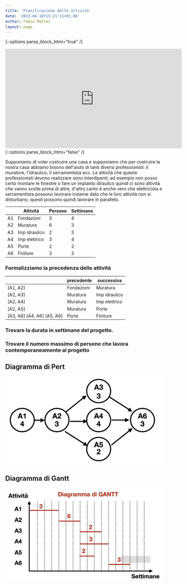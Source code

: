 ```yaml
---
title: 'Pianificazione delle attività'
date: '2023-04-18T15:21:11+01:00'
author: Fabio Mattei
layout: page
---
```


{::options parse_block_html="true" /}
<iframe width="560" height="315" src="https://www.youtube.com/embed/o5sHEfiB25U?si=K2i7W3C5N5P9DiHq" title="YouTube video player" frameborder="0" allow="accelerometer; autoplay; clipboard-write; encrypted-media; gyroscope; picture-in-picture; web-share" referrerpolicy="strict-origin-when-cross-origin" allowfullscreen></iframe>
{::options parse_block_html="false" /}

Supponiamo di voler costruire una casa e supponiamo che per costruire la nostra casa abbiamo bisono dell'aiuto di tanti diversi professionisti: il muratore, l'idraulico, il serramentista ecc. Le attività che queste professionisti devono realizzare sono interdipenti; ad esempio non posso certo montare le finestre o fare un impianto idraulico quindi ci sono attività che vanno svolte prima di altre; d'altro canto è anche vero che elettricista e serramentista possono lavorare insieme dato che le loro attività non si disturbano, questi possono quindi lavorare in parallelo.

| |Attività|  Persone   | Settimane |
|-|-|-|-|
| A1 |Fondazioni|  3 |  4  |
| A2 |Muratura| 6  |   3 |
| A3 | Imp idraulico| 2  | 3   |
| A4 |Imp elettrico|3   |  4  |
| A5 |Porte| 2  |  2  |
| A6 |Finiture| 3  | 3   |

### Formalizziamo la precedenza delle attività

|                            | precedente | successiva    |
|----------------------------|------------|---------------|
| [A1, A2]                   | Fondazioni | Muratura      |
| [A2, A3]                   | Muratura   | Imp idraulico |
| [A2, A4]                   | Muratura   | Imp elettrico |
| [A2, A5]                   | Muratura   | Porte         |
| [A3, A6] [A4, A6] [A5, A6] | Porte      | Finiture      |


### Trovare la durata in settimane del progetto.

### Trovare il numero massimo di persone che lavora contemporaneamente al progetto

## Diagramma di Pert

![](/images/problemsolving/pert.png)

## Diagramma di Gantt

![](/images/problemsolving/gantt.png)


